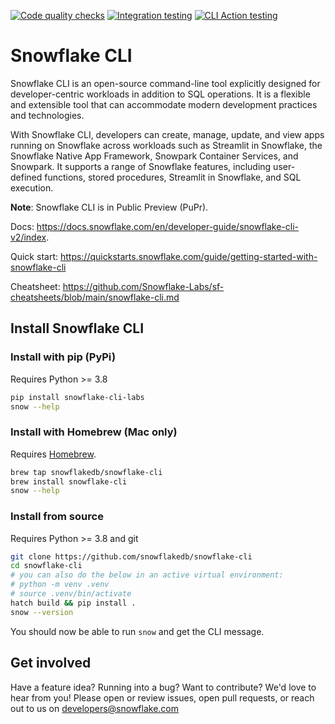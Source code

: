 <!--
 Copyright (c) 2024 Snowflake Inc.

 Licensed under the Apache License, Version 2.0 (the "License");
 you may not use this file except in compliance with the License.
 You may obtain a copy of the License at

 http://www.apache.org/licenses/LICENSE-2.0

 Unless required by applicable law or agreed to in writing, software
 distributed under the License is distributed on an "AS IS" BASIS,
 WITHOUT WARRANTIES OR CONDITIONS OF ANY KIND, either express or implied.
 See the License for the specific language governing permissions and
 limitations under the License.
 -->

[![Code quality checks](https://github.com/snowflakedb/snowflake-cli/actions/workflows/lint.yaml/badge.svg)](https://github.com/snowflakedb/snowflake-cli/actions/workflows/lint.yaml)
[![Integration testing](https://github.com/snowflakedb/snowflake-cli/actions/workflows/integration_test.yaml/badge.svg)](https://github.com/snowflakedb/snowflake-cli/actions/workflows/integration_test.yaml)
[![CLI Action testing](https://github.com/snowflakedb/snowflake-cli/actions/workflows/test_cli_action.yaml/badge.svg?branch=main)](https://github.com/snowflakedb/snowflake-cli/actions/workflows/test_cli_action.yaml)

[//]: # ([![Python 3.11]&#40;https://img.shields.io/badge/python-3.11-blue.svg&#41;]&#40;https://www.python.org/downloads/release/python-311/&#41;)

# Snowflake CLI

Snowflake CLI is an open-source command-line tool explicitly designed for developer-centric workloads in addition to SQL operations. It is a flexible and extensible tool that can accommodate modern development practices and technologies.

With Snowflake CLI, developers can create, manage, update, and view apps running on Snowflake across workloads such as Streamlit in Snowflake, the Snowflake Native App Framework, Snowpark Container Services, and Snowpark. It supports a range of Snowflake features, including user-defined functions, stored procedures, Streamlit in Snowflake, and SQL execution.


**Note**: Snowflake CLI is in Public Preview (PuPr).

Docs: https://docs.snowflake.com/en/developer-guide/snowflake-cli-v2/index.

Quick start: https://quickstarts.snowflake.com/guide/getting-started-with-snowflake-cli

Cheatsheet: https://github.com/Snowflake-Labs/sf-cheatsheets/blob/main/snowflake-cli.md


## Install Snowflake CLI

### Install with pip (PyPi)

Requires Python >= 3.8

```bash
pip install snowflake-cli-labs
snow --help
```

### Install with Homebrew (Mac only)

Requires [Homebrew](https://brew.sh/).

```bash
brew tap snowflakedb/snowflake-cli
brew install snowflake-cli
snow --help
```

### Install from source

Requires Python >= 3.8 and git

```bash
git clone https://github.com/snowflakedb/snowflake-cli
cd snowflake-cli
# you can also do the below in an active virtual environment:
# python -m venv .venv
# source .venv/bin/activate
hatch build && pip install .
snow --version
```

You should now be able to run `snow` and get the CLI message.

## Get involved

Have a feature idea? Running into a bug? Want to contribute? We'd love to hear from you!
Please open or review issues, open pull requests, or reach out to us on developers@snowflake.com
